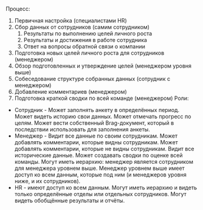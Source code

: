 Процесс:
1) Первичная настройка (специалистами HR)
2) Сбор данных от сотрудников (самим сотрудником)
    1) Результаты по выполнению целей личного роста
    2) Результаты и достижения в работе сотрудника
    3) Ответ на вопросы обратной связи о компании
3) Подготовка новых целей личного роста для сотрудников (менеджером)
4) Обзор подготовленных и утверждение целей (менеджером уровня выше)
5) Собеседование структуре собранных данных (сотрудник с менеджером)
6) Добавление комментариев (менеджером)
7) Подготовка краткой сводки по всей команде (менеджером)
Роли:
- Сотрудник - Может заполнять анкету в определённых период. Может видеть историю свои данных. Может отмечать прогресс по целям. Может вести собственный Brag-документ, который в последствии использовать для заполнения анкеты.
- Менеджер - Видит все данные по своим сотрудникам. Может добавлять комментарии, которые видны сотрудникам. Может добавлять комментарии, которые не видны сотрудникам. Видит все исторические данные. Может создавать сводки по оценке всей команды. Могут иметь иерархию: менеджер является сотрудником для менеджера уровнем выше. Менеджер уровнем выше имеет доступ ко всем данным, которые под ним (и менеджеров уровня ниже, и их сотрудников).
- HR - имеют доступ ко всем данным. Могут иметь иерархию и видеть только определённые отделы или отдельных сотрудников. Могут видеть обобщённые результаты и отчёты.
